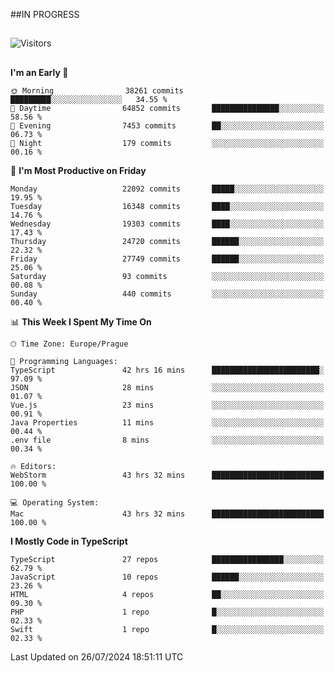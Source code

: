 ##IN PROGRESS
##
![Visitors](https://komarev.com/ghpvc/?username=petrbui&style=for-the-badge&label=Visitors+👀)



##
<!--
[![My GitHub stats](https://github-readme-stats.vercel.app/api?username=petrbui&theme=github_dark)](https://github.com/anuraghazra/github-readme-stats)

[![My wakatime stats](https://github-readme-stats.vercel.app/api/wakatime?username=petrbui&theme=github_dark)](https://github.com/anuraghazra/github-readme-stats)
-->
<!--START_SECTION:waka-->
**I'm an Early 🐤** 

```text
🌞 Morning                38261 commits       █████████░░░░░░░░░░░░░░░░   34.55 % 
🌆 Daytime                64852 commits       ███████████████░░░░░░░░░░   58.56 % 
🌃 Evening                7453 commits        ██░░░░░░░░░░░░░░░░░░░░░░░   06.73 % 
🌙 Night                  179 commits         ░░░░░░░░░░░░░░░░░░░░░░░░░   00.16 % 
```
📅 **I'm Most Productive on Friday** 

```text
Monday                   22092 commits       █████░░░░░░░░░░░░░░░░░░░░   19.95 % 
Tuesday                  16348 commits       ████░░░░░░░░░░░░░░░░░░░░░   14.76 % 
Wednesday                19303 commits       ████░░░░░░░░░░░░░░░░░░░░░   17.43 % 
Thursday                 24720 commits       ██████░░░░░░░░░░░░░░░░░░░   22.32 % 
Friday                   27749 commits       ██████░░░░░░░░░░░░░░░░░░░   25.06 % 
Saturday                 93 commits          ░░░░░░░░░░░░░░░░░░░░░░░░░   00.08 % 
Sunday                   440 commits         ░░░░░░░░░░░░░░░░░░░░░░░░░   00.40 % 
```


📊 **This Week I Spent My Time On** 

```text
🕑︎ Time Zone: Europe/Prague

💬 Programming Languages: 
TypeScript               42 hrs 16 mins      ████████████████████████░   97.09 % 
JSON                     28 mins             ░░░░░░░░░░░░░░░░░░░░░░░░░   01.07 % 
Vue.js                   23 mins             ░░░░░░░░░░░░░░░░░░░░░░░░░   00.91 % 
Java Properties          11 mins             ░░░░░░░░░░░░░░░░░░░░░░░░░   00.44 % 
.env file                8 mins              ░░░░░░░░░░░░░░░░░░░░░░░░░   00.34 % 

🔥 Editors: 
WebStorm                 43 hrs 32 mins      █████████████████████████   100.00 % 

💻 Operating System: 
Mac                      43 hrs 32 mins      █████████████████████████   100.00 % 
```

**I Mostly Code in TypeScript** 

```text
TypeScript               27 repos            ████████████████░░░░░░░░░   62.79 % 
JavaScript               10 repos            ██████░░░░░░░░░░░░░░░░░░░   23.26 % 
HTML                     4 repos             ██░░░░░░░░░░░░░░░░░░░░░░░   09.30 % 
PHP                      1 repo              █░░░░░░░░░░░░░░░░░░░░░░░░   02.33 % 
Swift                    1 repo              █░░░░░░░░░░░░░░░░░░░░░░░░   02.33 % 
```




 Last Updated on 26/07/2024 18:51:11 UTC
<!--END_SECTION:waka-->
